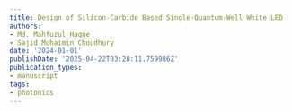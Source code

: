 ```yaml
---
title: Design of Silicon-Carbide Based Single-Quantum-Well White LED
authors:
- Md. Mahfuzul Haque
- Sajid Muhaimin Choudhury
date: '2024-01-01'
publishDate: '2025-04-22T03:28:11.759986Z'
publication_types:
- manuscript
tags:
- photonics
---
```

